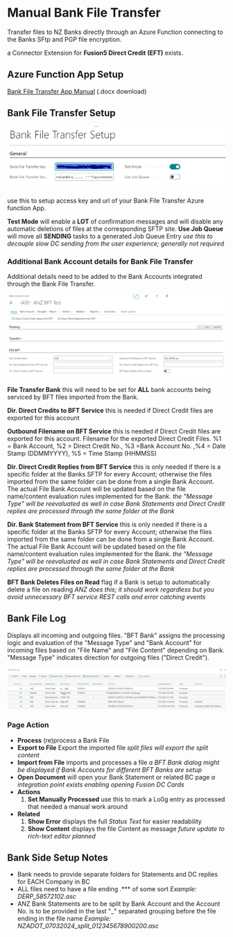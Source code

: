 # Manual Bank File Transfer

Transfer files to NZ Banks directly through an Azure Function connecting to the Banks SFtp and PGP file encryption. 

a Connector Extension for __Fusion5 Direct Credit (EFT)__ exists.


## Azure Function App Setup

[Bank File Transfer App Manual](img/Bank%20File%20Transfer%20Function%20App.docx) (.docx download)

## Bank File Transfer Setup

![Bank File Transfer Setup](img/BFT01-7d6f5250-9b0d-4320-8ffa-ba23f23981cd.PNG)

use this to setup access key and url of your Bank File Transfer Azure function App.

__Test Mode__ will enable a __LOT__ of confirmation messages and will disable any automatic deletions of files at the corresponding SFTP site.
__Use Job Queue__ will move all __SENDING__ tasks to a generated Job Queue Entry _use this to decouple slow DC sending from the user experience; generally not required_

### Additional Bank Account details for Bank File Transfer

Additional details need to be added to the Bank Accounts integrated through the Bank File Transfer.

![Bank Account](img/BFT02-0fea1eed-f90c-4ff1-af3b-a8c2add4c190.PNG)

__File Transfer Bank__ this will need to be set for __ALL__ bank accounts being serviced by BFT files imported from the Bank.

__Dir. Direct Credits to BFT Service__ this is needed if Direct Credit files are exported for this account

__Outbound Filename on BFT Service__ this is needed if Direct Credit files are exported for this account. Filename for the exported Direct Credit Files. %1 = Bank Account, %2 = Direct Credit No., %3 =Bank Account No. ,%4 = Date Stamp (DDMMYYYY), %5 = Time Stamp (HHMMSS)

__Dir. Direct Credit Replies from BFT Service__ this is only needed if there is a specific folder at the Banks SFTP for every Account; otherwise the files imported from the same folder can be done from a single Bank Account. The actual File Bank Account will be updated based on the file name/content evaluation rules implemented for the Bank.
_the "Message Type" will be reevaluated as well in case Bank Statements and Direct Credit replies are processed through the same folder at the Bank_

__Dir. Bank Statement from BFT Service__ this is only needed if there is a specific folder at the Banks SFTP for every Account; otherwise the files imported from the same folder can be done from a single Bank Account. The actual File Bank Account will be updated based on the file name/content evaluation rules implemented for the Bank.
_the "Message Type" will be reevaluated as well in case Bank Statements and Direct Credit replies are processed through the same folder at the Bank_

__BFT Bank Deletes Files on Read__ flag if a Bank is setup to automatically delete a file on reading _ANZ does this; it should work regardless but you avoid unnecessary BFT service REST calls and error catching events_

## Bank File Log

Displays all incoming and outgoing files.
"BFT Bank" assigns the processing logic and evaluation of the "Message Type" and "Bank Account" for incoming files based on "File Name" and "File Content" depending on Bank.
"Message Type" indicates direction for outgoing files ("Direct Credit"). 

![Bank File Transfer Log](img/BFT03-928d07f8-4219-41ea-a3a3-cd1b8954c8a0.PNG)

### Page Action
 - __Process__ (re)process a Bank File
 - __Export to File__ Export the imported file _split files will export the split content_
 - __Import from File__ imports and processes a file _a BFT Bank dialog might be displayed if Bank Accounts for different BFT Banks are setup_
 - __Open Document__ will open your Bank Statement or related BC page _a integration point exists enabling opening Fusion DC Cards_
 - __Actions__
    1. __Set Manually Processed__ use this to mark a Lo0g entry as processed that needed a manual work around
 - __Related__
    1. __Show Error__ displays the full _Status Text_ for easier readability
    2. __Show Content__ displays the file Content as message _future update to rich-text editor planned_

## Bank Side Setup Notes

 - Bank needs to provide separate folders for Statements and DC replies for EACH Company in BC
 - ALL files need to have a file ending .*** of some sort *Example: DERP_58572102.asc*
 - ANZ Bank Statements are to be split by Bank Account and the Account No. is to be provided in the last "_" separated grouping before the file ending in the file name *Example: NZADOT_07032024_split_012345678900200.asc*
